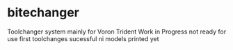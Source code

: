 # bitechanger
Toolchanger system mainly for Voron Trident
Work in Progress not ready for use
first toolchanges sucessful
ni models printed yet
